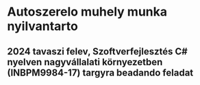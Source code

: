 # Autoszerelo muhely munka nyilvantarto
## 2024 tavaszi felev, Szoftverfejlesztés C# nyelven nagyvállalati környezetben (INBPM9984-17) targyra beadando feladat